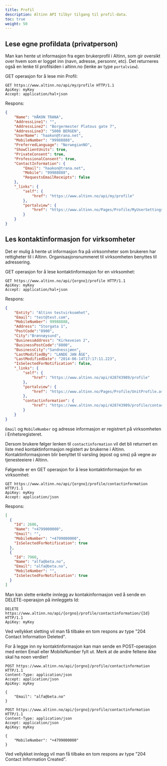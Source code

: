 ```yaml
---
title: Profil
description: Altinn API tilbyr tilgang til profil-data.
toc: true
weight: 50
---
```


## Lese egne profildata (privatperson)
Man kan hente ut informasjon fra egen brukerprofil i Altinn, som gir oversikt over hvem som er logget inn (navn, adresse, personnr, etc).
Det returneres også en lenke til profilsiden i altinn.no (lenke av type `portalview`).

GET operasjon for å lese min Profil:
```HTTP
GET https://www.altinn.no/api/my/profile HTTP/1.1
ApiKey: myKey
Accept: application/hal+json
```
 
Respons:
```JSON
{
    "Name": "HÅKON TRANA",
    "AddressLine1": "",
    "AddressLine2": "Borgermester Platous gate 7",
    "AddressLine3": "5008 BERGEN",
    "UserName": "haakon@trana.net",
    "MobileNumber": "99988888",
    "PreferredLanguage": "NorwegianNO",
    "ShowClientUnits": true,
    "PrivateConsent": true,
    "ProfessionalConsent": true,
    "ContactInformation": {
        "Email": "haakon@trana.net",
        "Mobile": "99988888",
        "RequestsEmailReceipts": false
    },
    "_links": {
        "self": {
            "href": "https://www.altinn.no/api/my/profile"
        },
        "portalview": {
            "href": "https://www.altinn.no/Pages/Profile/MyUserSettings.aspx"
        }
    }
}
```


## Les kontaktinformasjon for virksomheter
Det er mulig å hente ut informasjon fra på virksomheter som brukeren har rettigheter til i Altinn.
Organisasjonsnummeret til virksomheten benyttes til adressering.

GET operasjon for å lese kontaktinformasjon for en virksomhet:
```HTTP
GET https://www.altinn.no/api/{orgno}/profile HTTP/1.1
ApiKey: myKey
Accept: application/hal+json
```
 
Respons:
```JSON
{
    "Entity": "Altinn testvirksomhet",
    "Email": "test@test.com",
    "MobileNumber": 99988888,
    "Address": "Storgata 1",
    "PostCode":"8900",
    "City":"Brønnøysund",
    "BusinessAddress": "Kirkeveien 2",
    "BusinessPostCode":"8800",
    "BusinessCity":"Sandnessjøen",
    "LastModifiedBy": "LANDE JAN ÅGE",
    "LastModifiedDate": "2014-06-14T17:17:11.223",
    "IsSelectedForNotification": false,
    "_links": {
        "self": {
            "href": "https://www.altinn.no/api/428743989/profile"
        },
        "portalview": {
            "href": "https://www.altinn.no/Pages/Profile/UnitProfile.aspx?o=428743989"
        },
        "contactinformation": {
            "href": "https://www.altinn.no/api/428743989/profile/contactinformation"
        }
    }
}
```

`Email` og `MobileNumber` og adresse informasjon er registrert på virksomheten i Enhetsregisteret.

Dersom brukere følger lenken til `contactinformation` vil det bli returnert en liste med kontaktinformasjon registert av brukerne i Altinn.
Kontaktinformasjonen blir benyttet til varsling (epost og sms) på vegne av tjenesteeiere i Altinn.

Følgende er en GET operasjon for å lese kontaktinformasjon for en virksomhet:
```HTTP 
GET https://www.altinn.no/api/{orgno}/profile/contactinformation HTTP/1.1
ApiKey: myKey
Accept: application/json
```
 
Respons:
```JSON
[
  {
    "Id": 2686,
    "Name": "+4799000000",
    "Email": "",
    "MobileNumber": "+4799000000",
    "IsSelectedForNotification": true
  },
  {
    "Id": 7960,
    "Name": "alfa@beta.no",
    "Email": "alfa@beta.no",
    "MobileNumber": "",
    "IsSelectedForNotification": true
  }
]
```

Man kan slette enkelte innlegg av kontakinformasjon ved å sende en DELETE-operasjon på innleggets Id:
```HTTP 
DELETE https://www.altinn.no/api/{orgno}/profile/contactinformation/{Id} HTTP/1.1
ApiKey: myKey
```

Ved vellykket sletting vil man få tilbake en tom respons av type "204 Contact Information Deleted".

For å legge inn ny kontaktinformasjon kan man sende en POST-operasjon med enten Email eller MobileNumber fylt ut. Merk at de andre feltene ikke skal ha noen verdier!

```HTTP 
POST https://www.altinn.no/api/{orgno}/profile/contactinformation HTTP/1.1
Content-Type: application/json
Accept: application/json
ApiKey: myKey

{
    "Email": "alfa@beta.no"
}
```

```HTTP 
POST https://www.altinn.no/api/{orgno}/profile/contactinformation HTTP/1.1
Content-Type: application/json
Accept: application/json
ApiKey: myKey

{
    "MobileNumber": "+4799000000"
}
```

Ved vellykket innlegg vil man få tilbake en tom respons av type "204 Contact Information Created".